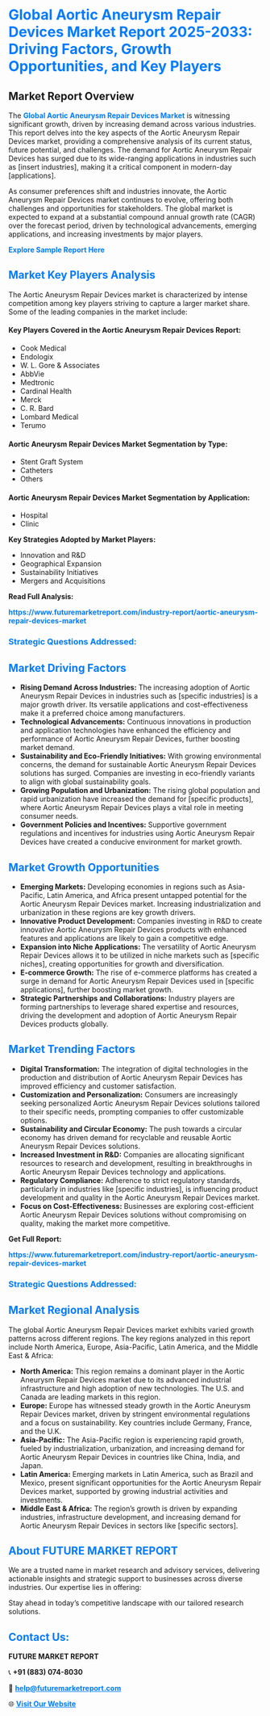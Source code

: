 <h1 style="color: #007BFF;">Global Aortic Aneurysm Repair Devices Market Report 2025-2033: Driving Factors, Growth Opportunities, and Key Players</h1>

<section id="overview">
<h2>Market Report Overview</h2>
<p>The <a href="https://www.futuremarketreport.com/industry-report/aortic-aneurysm-repair-devices-market" style="color: #007BFF; text-decoration: none;"><strong>Global Aortic Aneurysm Repair Devices Market</strong></a> is witnessing significant growth, driven by increasing demand across various industries. This report delves into the key aspects of the Aortic Aneurysm Repair Devices market, providing a comprehensive analysis of its current status, future potential, and challenges. The demand for Aortic Aneurysm Repair Devices has surged due to its wide-ranging applications in industries such as [insert industries], making it a critical component in modern-day [applications].</p>
<p>As consumer preferences shift and industries innovate, the Aortic Aneurysm Repair Devices market continues to evolve, offering both challenges and opportunities for stakeholders. The global market is expected to expand at a substantial compound annual growth rate (CAGR) over the forecast period, driven by technological advancements, emerging applications, and increasing investments by major players.</p>
</section>

<section id="overview">
<p><a href="https://www.futuremarketreport.com/request-sample/reportId=55775" style="color: #007BFF; text-decoration: none;"><strong>Explore Sample Report Here</strong></a></p>
</section>

<section id="key-players">
<h2 style="color: #007BFF;">Market Key Players Analysis</h2>
<p>The Aortic Aneurysm Repair Devices market is characterized by intense competition among key players striving to capture a larger market share. Some of the leading companies in the market include:</p>
<h4>Key Players Covered in the Aortic Aneurysm Repair Devices Report:</h4>
<ul><li>Cook Medical</li><li>Endologix</li><li>W. L. Gore &amp; Associates</li><li>AbbVie</li><li>Medtronic</li><li>Cardinal Health</li><li>Merck</li><li>C. R. Bard</li><li>Lombard Medical</li><li>Terumo</li></ul>
<h4>Aortic Aneurysm Repair Devices Market Segmentation by Type:</h4>
<ul><li>Stent Graft System</li><li>Catheters</li><li>Others</li></ul>

<h4>Aortic Aneurysm Repair Devices Market Segmentation by Application:</h4>
<ul><li>Hospital</li><li>Clinic</li></ul>
<p><strong>Key Strategies Adopted by Market Players:</strong></p>
<ul>
<li>Innovation and R&D</li>
<li>Geographical Expansion</li>
<li>Sustainability Initiatives</li>
<li>Mergers and Acquisitions</li>
</ul>
</section>

<section>
<p><strong>Read Full Analysis: </strong></p><a href="https://www.futuremarketreport.com/industry-report/aortic-aneurysm-repair-devices-market" style="color: #007BFF; text-decoration: none;"><strong>https://www.futuremarketreport.com/industry-report/aortic-aneurysm-repair-devices-market</strong></a>
<h3 style="color: #007BFF;">Strategic Questions Addressed:</h3>
</section>

<section id="driving-factors">
<h2 style="color: #007BFF;">Market Driving Factors</h2>
<ul>
<li><strong>Rising Demand Across Industries:</strong> The increasing adoption of Aortic Aneurysm Repair Devices in industries such as [specific industries] is a major growth driver. Its versatile applications and cost-effectiveness make it a preferred choice among manufacturers.</li>
<li><strong>Technological Advancements:</strong> Continuous innovations in production and application technologies have enhanced the efficiency and performance of Aortic Aneurysm Repair Devices, further boosting market demand.</li>
<li><strong>Sustainability and Eco-Friendly Initiatives:</strong> With growing environmental concerns, the demand for sustainable Aortic Aneurysm Repair Devices solutions has surged. Companies are investing in eco-friendly variants to align with global sustainability goals.</li>
<li><strong>Growing Population and Urbanization:</strong> The rising global population and rapid urbanization have increased the demand for [specific products], where Aortic Aneurysm Repair Devices plays a vital role in meeting consumer needs.</li>
<li><strong>Government Policies and Incentives:</strong> Supportive government regulations and incentives for industries using Aortic Aneurysm Repair Devices have created a conducive environment for market growth.</li>
</ul>
</section>

<section id="growth-opportunities">
<h2 style="color: #007BFF;">Market Growth Opportunities</h2>
<ul>
<li><strong>Emerging Markets:</strong> Developing economies in regions such as Asia-Pacific, Latin America, and Africa present untapped potential for the Aortic Aneurysm Repair Devices market. Increasing industrialization and urbanization in these regions are key growth drivers.</li>
<li><strong>Innovative Product Development:</strong> Companies investing in R&D to create innovative Aortic Aneurysm Repair Devices products with enhanced features and applications are likely to gain a competitive edge.</li>
<li><strong>Expansion into Niche Applications:</strong> The versatility of Aortic Aneurysm Repair Devices allows it to be utilized in niche markets such as [specific niches], creating opportunities for growth and diversification.</li>
<li><strong>E-commerce Growth:</strong> The rise of e-commerce platforms has created a surge in demand for Aortic Aneurysm Repair Devices used in [specific applications], further boosting market growth.</li>
<li><strong>Strategic Partnerships and Collaborations:</strong> Industry players are forming partnerships to leverage shared expertise and resources, driving the development and adoption of Aortic Aneurysm Repair Devices products globally.</li>
</ul>
</section>

<section id="trending-factors">
<h2 style="color: #007BFF;">Market Trending Factors</h2>
<ul>
<li><strong>Digital Transformation:</strong> The integration of digital technologies in the production and distribution of Aortic Aneurysm Repair Devices has improved efficiency and customer satisfaction.</li>
<li><strong>Customization and Personalization:</strong> Consumers are increasingly seeking personalized Aortic Aneurysm Repair Devices solutions tailored to their specific needs, prompting companies to offer customizable options.</li>
<li><strong>Sustainability and Circular Economy:</strong> The push towards a circular economy has driven demand for recyclable and reusable Aortic Aneurysm Repair Devices solutions.</li>
<li><strong>Increased Investment in R&D:</strong> Companies are allocating significant resources to research and development, resulting in breakthroughs in Aortic Aneurysm Repair Devices technology and applications.</li>
<li><strong>Regulatory Compliance:</strong> Adherence to strict regulatory standards, particularly in industries like [specific industries], is influencing product development and quality in the Aortic Aneurysm Repair Devices market.</li>
<li><strong>Focus on Cost-Effectiveness:</strong> Businesses are exploring cost-efficient Aortic Aneurysm Repair Devices solutions without compromising on quality, making the market more competitive.</li>
</ul>
</section>

<section>
<p><strong>Get Full Report: </strong></p><a href="https://www.futuremarketreport.com/industry-report/aortic-aneurysm-repair-devices-market" style="color: #007BFF; text-decoration: none;"><strong>https://www.futuremarketreport.com/industry-report/aortic-aneurysm-repair-devices-market</strong></a>
<h3 style="color: #007BFF;">Strategic Questions Addressed:</h3>
</section>


<section id="regional-analysis">
<h2 style="color: #007BFF;">Market Regional Analysis</h2>
<p>The global Aortic Aneurysm Repair Devices market exhibits varied growth patterns across different regions. The key regions analyzed in this report include North America, Europe, Asia-Pacific, Latin America, and the Middle East & Africa:</p>
<ul>
<li><strong>North America:</strong> This region remains a dominant player in the Aortic Aneurysm Repair Devices market due to its advanced industrial infrastructure and high adoption of new technologies. The U.S. and Canada are leading markets in this region.</li>
<li><strong>Europe:</strong> Europe has witnessed steady growth in the Aortic Aneurysm Repair Devices market, driven by stringent environmental regulations and a focus on sustainability. Key countries include Germany, France, and the U.K.</li>
<li><strong>Asia-Pacific:</strong> The Asia-Pacific region is experiencing rapid growth, fueled by industrialization, urbanization, and increasing demand for Aortic Aneurysm Repair Devices in countries like China, India, and Japan.</li>
<li><strong>Latin America:</strong> Emerging markets in Latin America, such as Brazil and Mexico, present significant opportunities for the Aortic Aneurysm Repair Devices market, supported by growing industrial activities and investments.</li>
<li><strong>Middle East & Africa:</strong> The region’s growth is driven by expanding industries, infrastructure development, and increasing demand for Aortic Aneurysm Repair Devices in sectors like [specific sectors].</li>
</ul>
</section>

<footer>
<h2 style="color: #007BFF;">About FUTURE MARKET REPORT</h2>
<p>We are a trusted name in market research and advisory services, delivering actionable insights and strategic support to businesses across diverse industries. Our expertise lies in offering:</p>

<p>Stay ahead in today’s competitive landscape with our tailored research solutions.</p>

<h2 style="color: #007BFF;">Contact Us:</h2>
<p><strong>FUTURE MARKET REPORT</strong></p>
<p>📞 <strong>+91 (883) 074-8030</strong></p>
<p>📧 <strong><a href="mailto:help@futuremarketreport.com" style="color: #007BFF;">help@futuremarketreport.com</a></strong></p>
<p>🌐 <strong><a href="https://www.futuremarketreport.com/" style="color: #007BFF;">Visit Our Website</a></strong></p>
</footer>